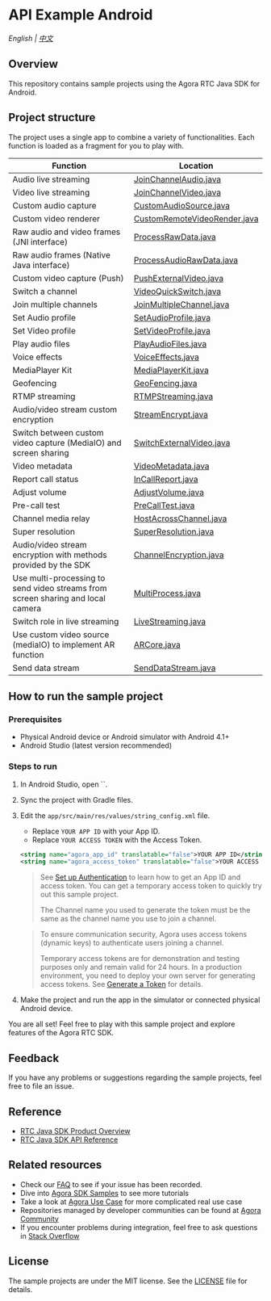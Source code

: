 # API Example Android

_English | [中文](README.zh.md)_

## Overview

This repository contains sample projects using the Agora RTC Java SDK for Android.

## Project structure

The project uses a single app to combine a variety of functionalities. Each function is loaded as a fragment for you to play with.

| Function                                                                        | Location                                                                                                                                 |
| ------------------------------------------------------------------------------- | ---------------------------------------------------------------------------------------------------------------------------------------- |
| Audio live streaming                                                            | [JoinChannelAudio.java](\app\src\main\java\io\agora\api\example\examples\basic\JoinChannelAudio.java)                  |
| Video live streaming                                                            | [JoinChannelVideo.java](\app\src\main\java\io\agora\api\example\examples\basic\JoinChannelVideo.java)                  |
| Custom audio capture                                                             | [CustomAudioSource.java](\app\src\main\java\io\agora\api\example\examples\advanced\customaudio\CustomAudioSource.java) |
| Custom video renderer                                                           | [CustomRemoteVideoRender.java](\app\src\main\java\io\agora\api\example\examples\advanced\CustomRemoteVideoRender.java) |
| Raw audio and video frames (JNI interface)                                                | [ProcessRawData.java](\app\src\main\java\io\agora\api\example\examples\advanced\ProcessRawData.java)                   |
| Raw audio frames (Native Java interface)                                                         | [ProcessAudioRawData.java](\app\src\main\java\io\agora\api\example\examples\advanced\ProcessAudioRawData.java)         |
| Custom video capture (Push)                                                     | [PushExternalVideo.java](\app\src\main\java\io\agora\api\example\examples\advanced\PushExternalVideo.java)             |
| Switch a channel                                                                | [VideoQuickSwitch.java](\app\src\main\java\io\agora\api\example\examples\advanced\VideoQuickSwitch.java)               |
| Join multiple channels                                                          | [JoinMultipleChannel.java](\app\src\main\java\io\agora\api\example\examples\advanced\JoinMultipleChannel.java)         |
| Set Audio profile                                                               | [SetAudioProfile.java](\app\src\main\java\io\agora\api\example\examples\advanced\SetAudioProfile.java)                 |
| Set Video profile                                                               | [SetVideoProfile.java](\app\src\main\java\io\agora\api\example\examples\advanced\SetVideoProfile.java)                 |
| Play audio files                                                                | [PlayAudioFiles.java](\app\src\main\java\io\agora\api\example\examples\advanced\PlayAudioFiles.java)                   |
| Voice effects                                                                   | [VoiceEffects.java](\app\src\main\java\io\agora\api\example\examples\advanced\VoiceEffects.java)                       |
| MediaPlayer Kit                                                                 | [MediaPlayerKit.java](\app\src\main\java\io\agora\api\example\examples\advanced\MediaPlayerKit.java)                   |
| Geofencing                                                                      | [GeoFencing.java](\app\src\main\java\io\agora\api\example\examples\advanced\GeoFencing.java)                           |
| RTMP streaming                                                                  | [RTMPStreaming.java](\app\src\main\java\io\agora\api\example\examples\advanced\RTMPStreaming.java)                     |
| Audio/video stream custom encryption                                            | [StreamEncrypt.java](\app\src\main\java\io\agora\api\example\examples\advanced\StreamEncrypt.java)                     |
| Switch between custom video capture (MediaIO) and screen sharing                | [SwitchExternalVideo.java](\app\src\main\java\io\agora\api\example\examples\advanced\SwitchExternalVideo.java)         |
| Video metadata                                                                  | [VideoMetadata.java](\app\src\main\java\io\agora\api\example\examples\advanced\VideoMetadata.java)                     |
| Report call status                                                   | [InCallReport.java](\app\src\main\java\io\agora\api\example\examples\advanced\InCallReport.java)                       |
| Adjust volume                                                                   | [AdjustVolume.java](\app\src\main\java\io\agora\api\example\examples\advanced\AdjustVolume.java)                       |
| Pre-call test                                                                   | [PreCallTest.java](\app\src\main\java\io\agora\api\example\examples\advanced\PreCallTest.java)                         |
| Channel media relay                                                             | [HostAcrossChannel.java](\app\src\main\java\io\agora\api\example\examples\advanced\HostAcrossChannel.java)             |
| Super resolution                                                                | [SuperResolution.java](\app\src\main\java\io\agora\api\example\examples\advanced\SuperResolution.java)                 |
| Audio/video stream encryption with methods provided by the SDK                  | [ChannelEncryption.java](\app\src\main\java\io\agora\api\example\examples\advanced\ChannelEncryption.java)             |
| Use multi-processing to send video streams from screen sharing and local camera | [MultiProcess.java](\app\src\main\java\io\agora\api\example\examples\advanced\MultiProcess.java)                       |
| Switch role in live streaming                                                   | [LiveStreaming.java](\app\src\main\java\io\agora\api\example\examples\advanced\LiveStreaming.java)                     |
| Use custom video source (mediaIO) to implement AR function                      | [ARCore.java](\app\src\main\java\io\agora\api\example\examples\advanced\ARCore.java)                                   |
| Send data stream                                                                | [SendDataStream.java](\app\src\main\java\io\agora\api\example\examples\advanced\SendDataStream.java)                   |

## How to run the sample project

### Prerequisites

- Physical Android device or Android simulator with Android 4.1+
- Android Studio (latest version recommended)

### Steps to run

1. In Android Studio, open ``.
2. Sync the project with Gradle files.
3. Edit the `app/src/main/res/values/string_config.xml` file.

   - Replace `YOUR APP ID` with your App ID.
   - Replace `YOUR ACCESS TOKEN` with the Access Token.

   ```xml
   <string name="agora_app_id" translatable="false">YOUR APP ID</string>
   <string name="agora_access_token" translatable="false">YOUR ACCESS TOKEN</string>
   ```

   > See [Set up Authentication](https://docs.agora.io/en/Agora%20Platform/token) to learn how to get an App ID and access token. You can get a temporary access token to quickly try out this sample project.
   >
   > The Channel name you used to generate the token must be the same as the channel name you use to join a channel.

   > To ensure communication security, Agora uses access tokens (dynamic keys) to authenticate users joining a channel.
   >
   > Temporary access tokens are for demonstration and testing purposes only and remain valid for 24 hours. In a production environment, you need to deploy your own server for generating access tokens. See [Generate a Token](https://docs.agora.io/en/Interactive%20Broadcast/token_server) for details.

4. Make the project and run the app in the simulator or connected physical Android device.

You are all set! Feel free to play with this sample project and explore features of the Agora RTC SDK.

## Feedback

If you have any problems or suggestions regarding the sample projects, feel free to file an issue.

## Reference

- [RTC Java SDK Product Overview](https://docs.agora.io/en/Interactive%20Broadcast/product_live?platform=Android)
- [RTC Java SDK API Reference](https://docs.agora.io/en/Interactive%20Broadcast/API%20Reference/java/index.html)

## Related resources

- Check our [FAQ](https://docs.agora.io/en/faq) to see if your issue has been recorded.
- Dive into [Agora SDK Samples](https://github.com/AgoraIO) to see more tutorials
- Take a look at [Agora Use Case](https://github.com/AgoraIO-usecase) for more complicated real use case
- Repositories managed by developer communities can be found at [Agora Community](https://github.com/AgoraIO-Community)
- If you encounter problems during integration, feel free to ask questions in [Stack Overflow](https://stackoverflow.com/questions/tagged/agora.io)

## License

The sample projects are under the MIT license. See the [LICENSE](/LICENSE) file for details.
